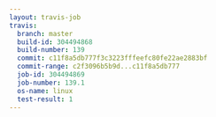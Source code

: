 ```yaml
---
layout: travis-job
travis:
  branch: master
  build-id: 304494868
  build-number: 139
  commit: c11f8a5db777f3c3223fffeefc80fe22ae2883bf
  commit-range: c2f3096b5b9d...c11f8a5db777
  job-id: 304494869
  job-number: 139.1
  os-name: linux
  test-result: 1
---
```

